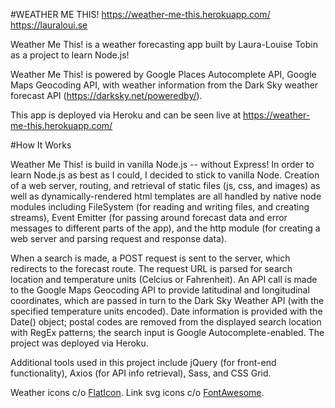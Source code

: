 #WEATHER ME THIS!
https://weather-me-this.herokuapp.com/
https://lauraloui.se

Weather Me This! is a weather forecasting app built by Laura-Louise Tobin as a project to learn Node.js! 


Weather Me This! is powered by Google Places Autocomplete API, Google Maps Geocoding API, with weather information from the Dark Sky weather forecast API (https://darksky.net/poweredby/).

This app is deployed via Heroku and can be seen live at https://weather-me-this.herokuapp.com/

#How It Works

Weather Me This! is build in vanilla Node.js -- without Express! In order to learn Node.js as best as I could, I decided to stick to vanilla Node. Creation of a web server, routing, and retrieval of static files (js, css, and images) as well as dynamically-rendered html templates are all handled by native node modules including FileSystem (for reading and writing files, and creating streams), Event Emitter (for passing around forecast data and error messages to different parts of the app), and the http module (for creating a web server and parsing request and response data). 

When a search is made, a POST request is sent to the server, which redirects to the forecast route. The request URL is parsed for search location and temperature units (Celcius or Fahrenheit). An API call is made to the Google Maps Geocoding API to provide latitudinal and longitudinal coordinates, which are passed in turn to the Dark Sky Weather API (with the specified temperature units encoded). Date information is provided with the Date() object; postal codes are removed from the displayed search location with RegEx patterns; the search input is Google Autocomplete-enabled. The project was deployed via Heroku.

Additional tools used in this project include jQuery (for front-end functionality), Axios (for API info retrieval), Sass, and CSS Grid.
			

Weather icons c/o <a href="https://www.flaticon.com/packs/weather-151">FlatIcon</a>. Link svg icons c/o <a href="https://fontawesome.com/license">FontAwesome</a>.
